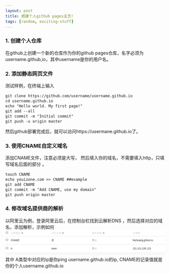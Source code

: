 ```yaml
---
layout: post
title: 搭建个人github pages主页!
tags: [random, exciting-stuff]
---
```


### 1. 创建个人仓库
在github上创建一个新的仓库作为你的github pages仓库，名字必须为 username.github,io，其中username是你的用户名。

### 2. 添加静态网页文件
测试样例，在终端上输入
```
git clone https://github.com/username/username.github.io
cd username.github.io
echo "Hello world. My first page!"
git add --all
git commit -m "Initial commit"
git push -u origin master
```
然后github部署完成后，就可以访问https://usermane.github.io了。

### 3. 使用CNAME自定义域名
添加CNAME文件，注意必须是大写， 然后填入你的域名，不需要填入http，只填写域名后面的部分 。
```
touch CNAME
echo youizone.com >> CNAME ##example
git add CNAME
git commit -m "Add CNAME, use my domain"
git push origin master
```

### 4. 修改域名提供商的解析
以阿里云为例，登录阿里云后，在控制台栏找到云解析DNS ，然后选择对应的域名，添加解析，示例如何
![解析](../img/posts/domainDNS.png)
其中 A类型中对应的ip是你ping username.github.io的ip, CNAME的记录值就是你的个人username.github.io
